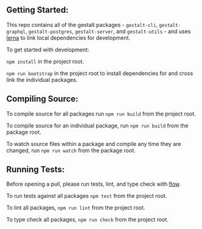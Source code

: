 Getting Started:
----------------

This repo contains all of the gestalt packages - `gestalt-cli`,
`gestalt-graphql`, `gestalt-postgres`, `gestalt-server`, and `gestalt-utils` -
and uses [lerna](//github.com/lerna/lerna) to link local dependencies for
development.

To get started with development:

`npm install` in the project root.

`npm run bootstrap` in the project root to install dependencies for and cross
link the individual packages.


Compiling Source:
-----------------

To compile source for all packages run `npm run build` from the project root.

To compile source for an individual package, run `npm run build` from the
package root.

To watch source files within a package and compile any time they are changed,
run `npm run watch` from the package root.


Running Tests:
--------------

Before opening a pull, please run tests, lint, and type check with
[flow](https://flowtype.org/).

To run tests against all packages `npm test` from the project root.

To lint all packages, `npm run lint` from the project root.

To type check all packages, `npm run check` from the project root.
